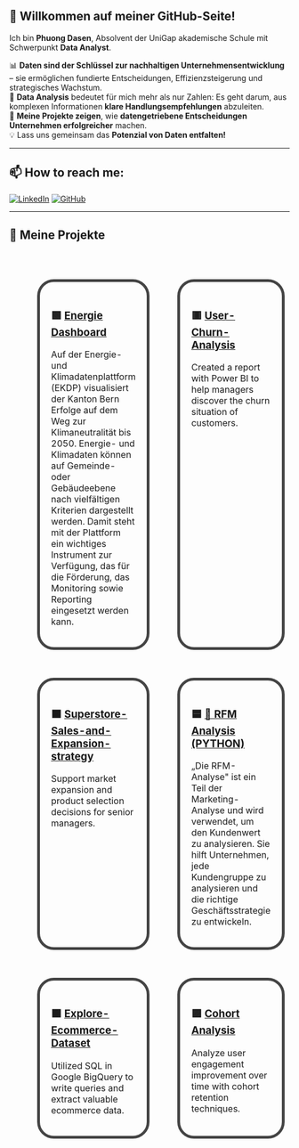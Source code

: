 ## 👋 Willkommen auf meiner GitHub-Seite!

Ich bin **Phuong Dasen**, Absolvent der UniGap akademische Schule mit Schwerpunkt **Data Analyst**.  

📊 **Daten sind der Schlüssel zur nachhaltigen Unternehmensentwicklung** – sie ermöglichen fundierte Entscheidungen, Effizienzsteigerung und strategisches Wachstum.  
🔎 **Data Analysis** bedeutet für mich mehr als nur Zahlen: Es geht darum, aus komplexen Informationen **klare Handlungsempfehlungen** abzuleiten.  
🚀 **Meine Projekte zeigen**, wie **datengetriebene Entscheidungen Unternehmen erfolgreicher** machen.  
💡 Lass uns gemeinsam das **Potenzial von Daten entfalten!**

---

## 📫 How to reach me:

[![LinkedIn](https://img.shields.io/badge/-LinkedIn-blue?style=flat-square&logo=linkedin&logoColor=white)](https://www.linkedin.com/feed/)
[![GitHub](https://img.shields.io/badge/-GitHub-black?style=flat-square&logo=github&logoColor=white)](https://github.com/PhuongDasen)

---

## 🚀 Meine Projekte

<div align="center">

<table cellspacing="50" cellpadding="35" style="border-collapse: separate;">
  <tr>
    <td width="500px" valign="top" style="border:5px solid #444; border-radius:30px; padding:20px;">
      <h3>🟩 <a href="https://github.com/PhuongDasen/Energie Dashboard">Energie Dashboard</a></h3>
      <p>Auf der Energie- und Klimadatenplattform (EKDP) visualisiert der Kanton Bern Erfolge auf dem Weg zur Klimaneutralität bis 2050. Energie- und Klimadaten können auf Gemeinde- oder Gebäudeebene nach vielfältigen Kriterien dargestellt werden. Damit steht mit der Plattform ein wichtiges Instrument zur Verfügung, das für die Förderung, das Monitoring sowie Reporting eingesetzt werden kann.</p>
    </td>
    <td width="500px" valign="top" style="border:5px solid #444; border-radius:30px; padding:20px;">
      <h3>🟥 <a href="https://github.com/PhuongDasen/User-Churn-Analysis">User-Churn-Analysis</a></h3>
      <p>Created a report with Power BI to help managers discover the churn situation of customers.</p>
    </td>
  </tr>
  <tr>
    <td width="500px" valign="top" style="border:5px solid #444; border-radius:30px; padding:20px;">
      <h3>🟧 <a href="https://github.com/PhuongDasen/Superstore-Sales-and-Expansion-strategy">Superstore-Sales-and-Expansion-strategy</a></h3>
      <p>Support market expansion and product selection decisions for senior managers.</p>
    </td>
    <td width="500px" valign="top" style="border:5px solid #444; border-radius:30px; padding:20px;">
      <h3>🟦 <a href="https://github.com/PhuongDasen/RFM-Analysis">🎯 RFM Analysis (PYTHON)</a></h3>
      <p>„Die RFM-Analyse" ist ein Teil der Marketing-Analyse und wird verwendet, um den Kundenwert zu analysieren. Sie hilft Unternehmen, jede Kundengruppe zu analysieren und die richtige Geschäftsstrategie zu entwickeln.</p>
    </td>
  </tr>
  <tr>
    <td width="500px" valign="top" style="border:5px solid #444; border-radius:30px; padding:20px;">
      <h3>🟫 <a href="https://github.com/PhuongDasen/Explore-Ecommerce-Dataset">Explore-Ecommerce-Dataset</a></h3>
      <p>Utilized SQL in Google BigQuery to write queries and extract valuable ecommerce data.</p>
    </td>
    <td width="500px" valign="top" style="border:5px solid #444; border-radius:30px; padding:20px;">
      <h3>🟪 <a href="https://github.com/PhuongDasen/Cohort-Analysis-How-to-Analyze-User-Retention">Cohort Analysis</a></h3>
      <p>Analyze user engagement improvement over time with cohort retention techniques.</p>
    </td>
  </tr>
</table>

</div>
